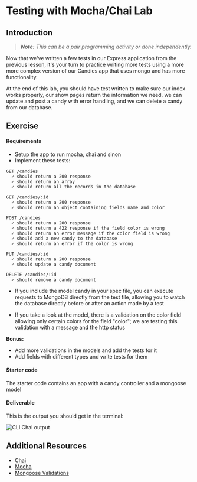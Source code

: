 # Testing with Mocha/Chai Lab

## Introduction

> ***Note:*** _This can be a pair programming activity or done independently._

Now that we've written a few tests in our Express application from the previous lesson, it's your turn to practice writing more tests using a more more complex version of our Candies app that uses mongo and has more functionality.

At the end of this lab, you should have test written to make sure our index works properly, our show pages return the information we need, we can update and post a candy with error handling, and we can delete a candy from our database.

## Exercise

#### Requirements

- Setup the app to run mocha, chai and sinon
- Implement these tests:


```
GET /candies
  ✓ should return a 200 response
  ✓ should return an array
  ✓ should return all the records in the database

GET /candies/:id
  ✓ should return a 200 response
  ✓ should return an object containing fields name and color

POST /candies
  ✓ should return a 200 response
  ✓ should return a 422 response if the field color is wrong
  ✓ should return an error message if the color field is wrong
  ✓ should add a new candy to the database
  ✓ should return an error if the color is wrong

PUT /candies/:id
  ✓ should return a 200 response
  ✓ should update a candy document

DELETE /candies/:id
  ✓ should remove a candy document
```

* If you include the model candy in your spec file, you can execute requests to MongoDB directly from the test file, allowing you to watch the database directly before or after an action made by a test

* If you take a look at the model, there is a validation on the color field allowing only certain colors for the field "color"; we are testing this validation with a message and the http status

**Bonus:**
- Add more validations in the models and add the tests for it
- Add fields with different types and write tests for them

#### Starter code

The starter code contains an app with a candy controller and a mongoose model

#### Deliverable


This is the output you should get in the terminal:

![CLI Chai output](http://s23.postimg.org/vt62cg1l7/Screen_Shot_2015_08_12_at_17_13_50.png)


## Additional Resources

- [Chai](http://chaijs.com/)
- [Mocha](https://mochajs.org/)
- [Mongoose Validations](http://mongoosejs.com/docs/validation.html)

